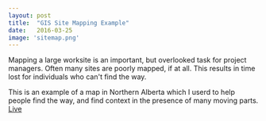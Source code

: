```yaml
---
layout: post
title:  "GIS Site Mapping Example"
date:   2016-03-25
image: 'sitemap.png'
---
```


Mapping a large worksite is an important, but overlooked task for project managers. Often many sites are poorly mapped, if at all. This results in time lost for individuals who can't find the way. 

This is an example of a map in Northern Alberta which I userd to help people find the way, and find context in the presence of many moving parts. 
<a href="/samples/mapsample1/sampleMap.pdf">Live</a>